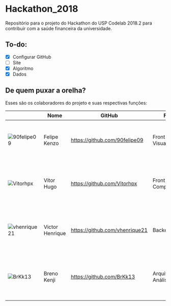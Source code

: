 # Hackathon_2018
Repositório para o projeto do Hackathon do USP Codelab 2018.2 para contribuir com a saúde financeira da universidade.

## To-do:
- [X] Configurar GitHub
- [ ] Site
- [X] Algoritmo
- [X] Dados

## De quem puxar a orelha?
<p> Esses são os colaboradores do projeto e suas respectivas funções: </p>

| | **Nome** | **GitHub** | **Função** | **Colaborações** |
|-|------|--------|--------|--------|
| ![90felipe09](https://avatars3.githubusercontent.com/u/6313981?s=400&u=0f02852d4e2082f44468e7d0db31e43e334d90f7&v=4) | Felipe Kenzo | https://github.com/90felipe09 | Front-End Visual | - HTML e CSS Visual, Aprendizado de Máquina, Redação, Arquitetura |
![Vitorhpx](https://avatars1.githubusercontent.com/u/26912764?s=460&v=4) | Vitor Hugo | https://github.com/Vitorhpx | Front-End Comportamental | - Javascript Comportamental, Front End, Backend, Pipeline de Dados e Visualização |
![vhenrique21](https://scontent-gru2-2.xx.fbcdn.net/v/t1.0-9/38294509_1754019728050799_2947391276468666368_n.jpg?_nc_cat=100&_nc_ht=scontent-gru2-2.xx&oh=af8e0cba394e435a8edaef71aac40e40&oe=5C701A3E) | Victor Henrique | https://github.com/vhenrique21 | Backend | - Tratamento de Dados, Front End Visual, Refatoração de Código, Otimização, Design |
![BrKk13](https://scontent-gru2-2.xx.fbcdn.net/v/t1.0-9/19437408_233670790480097_5735864241895400093_n.jpg?_nc_cat=103&_nc_ht=scontent-gru2-2.xx&oh=ff4751e4aeb30eb1db98a25135dc1fb2&oe=5C79430A) | Breno Kenji | https://github.com/BrKk13 | Arquiteto de Análise | - Modelo de Análise, Coleta de Dados, Tratamento dos Dados, Correção dos Dados, Refatoração |

